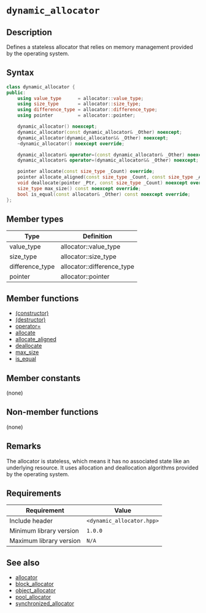 # `dynamic_allocator`

## Description

Defines a stateless allocator that relies on memory management provided by the operating system.

## Syntax

```cpp
class dynamic_allocator {
public:
    using value_type      = allocator::value_type;
    using size_type       = allocator::size_type;
    using difference_type = allocator::difference_type;
    using pointer         = allocator::pointer;

    dynamic_allocator() noexcept;
    dynamic_allocator(const dynamic_allocator& _Other) noexcept;
    dynamic_allocator(dynamic_allocator&& _Other) noexcept;
    ~dynamic_allocator() noexcept override;

    dynamic_allocator& operator=(const dynamic_allocator& _Other) noexcept;
    dynamic_allocator& operator=(dynamic_allocator&& _Other) noexcept;

    pointer allocate(const size_type _Count) override;
    pointer allocate_aligned(const size_type _Count, const size_type _Align) override;
    void deallocate(pointer _Ptr, const size_type _Count) noexcept override;
    size_type max_size() const noexcept override;
    bool is_equal(const allocator& _Other) const noexcept override;
};
```

## Member types

| Type            | Definition                 |
|-----------------|----------------------------|
| value_type      | allocator::value_type      |
| size_type       | allocator::size_type       |
| difference_type | allocator::difference_type |
| pointer         | allocator::pointer         |

## Member functions

- [(constructor)](dynamic_allocator-ctor.md)
- [(destructor)](dynamic_allocator-dtor.md)
- [operator=](dynamic_allocator-operator-assign.md)
- [allocate](dynamic_allocator-allocate.md)
- [allocate_aligned](dynamic_allocator-allocate_aligned.md)
- [deallocate](dynamic_allocator-deallocate.md)
- [max_size](dynamic_allocator-max_size.md)
- [is_equal](dynamic_allocator-is_equal.md)

## Member constants

(none)

## Non-member functions

(none)

## Remarks

The allocator is stateless, which means it has no associated state like an underlying resource. It uses allocation and deallocation
algorithms provided by the operating system.

## Requirements

| Requirement             | Value                     |
|-------------------------|---------------------------|
| Include header          | `<dynamic_allocator.hpp>` |
| Minimum library version | `1.0.0`                   |
| Maximum library version | `N/A`                     |

## See also

- [allocator](../allocator/allocator.md)
- [block_allocator](../block_allocator/block_allocator.md)
- [object_allocator](../object_allocator/object_allocator.md)
- [pool_allocator](../pool_allocator/pool_allocator.md)
- [synchronized_allocator](../synchronized_allocator/synchronized_allocator.md)
